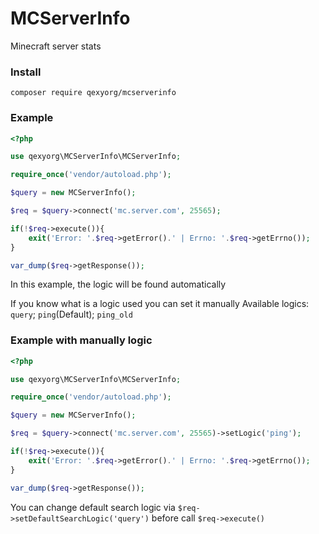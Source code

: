 # MCServerInfo
Minecraft server stats

### Install
`composer require qexyorg/mcserverinfo`

### Example
```php
<?php

use qexyorg\MCServerInfo\MCServerInfo;

require_once('vendor/autoload.php');

$query = new MCServerInfo();

$req = $query->connect('mc.server.com', 25565);

if(!$req->execute()){
	exit('Error: '.$req->getError().' | Errno: '.$req->getErrno());
}

var_dump($req->getResponse());
```
In this example, the logic will be found automatically


If you know what is a logic used you can set it manually
Available logics: `query`; `ping`(Default); `ping_old`
### Example with manually logic
```php
<?php

use qexyorg\MCServerInfo\MCServerInfo;

require_once('vendor/autoload.php');

$query = new MCServerInfo();

$req = $query->connect('mc.server.com', 25565)->setLogic('ping');

if(!$req->execute()){
	exit('Error: '.$req->getError().' | Errno: '.$req->getErrno());
}

var_dump($req->getResponse());
```

You can change default search logic via `$req->setDefaultSearchLogic('query')` before call `$req->execute()`